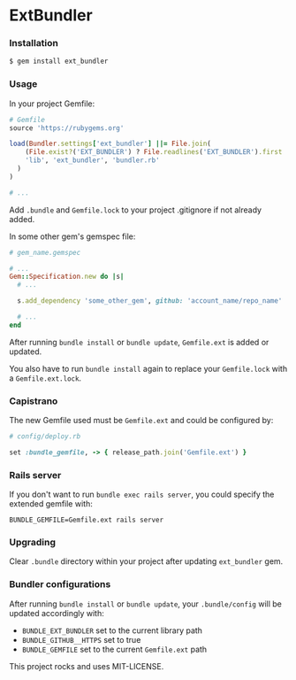 # ExtBundler

### Installation

```bash
$ gem install ext_bundler
```

### Usage

In your project Gemfile:

```ruby
# Gemfile
source 'https://rubygems.org'

load(Bundler.settings['ext_bundler'] ||= File.join(
    (File.exist?('EXT_BUNDLER') ? File.readlines('EXT_BUNDLER').first : `gem path ext_bundler`).strip,
    'lib', 'ext_bundler', 'bundler.rb'
  )
)

# ...
```

Add `.bundle` and `Gemfile.lock` to your project .gitignore if not already added.

In some other gem's gemspec file:

```ruby
# gem_name.gemspec

# ...
Gem::Specification.new do |s|
  # ...

  s.add_dependency 'some_other_gem', github: 'account_name/repo_name'

  # ...
end
```

After running `bundle install` or `bundle update`, `Gemfile.ext` is added or updated.

You also have to run `bundle install` again to replace your `Gemfile.lock` with a `Gemfile.ext.lock`.

### Capistrano

The new Gemfile used must be `Gemfile.ext` and could be configured by:

```ruby
# config/deploy.rb

set :bundle_gemfile, -> { release_path.join('Gemfile.ext') }
```

### Rails server

If you don't want to run `bundle exec rails server`, you could specify the extended gemfile with:

`BUNDLE_GEMFILE=Gemfile.ext rails server`

### Upgrading

Clear `.bundle` directory within your project after updating `ext_bundler` gem.

### Bundler configurations

After running `bundle install` or `bundle update`, your `.bundle/config` will be updated accordingly with:

- `BUNDLE_EXT_BUNDLER` set to the current library path
- `BUNDLE_GITHUB__HTTPS` set to true
- `BUNDLE_GEMFILE` set to the current `Gemfile.ext` path

This project rocks and uses MIT-LICENSE.
